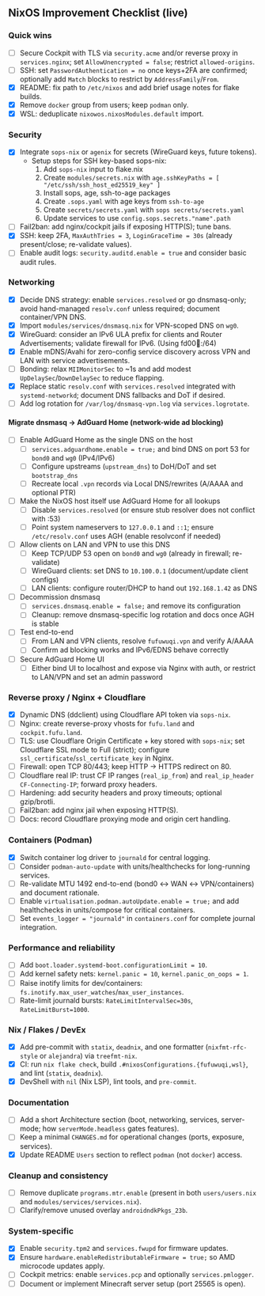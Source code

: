 ## NixOS Improvement Checklist (live)

### Quick wins

- [ ] Secure Cockpit with TLS via `security.acme` and/or reverse proxy in `services.nginx`; set `AllowUnencrypted = false`; restrict `allowed-origins`.
- [ ] SSH: set `PasswordAuthentication = no` once keys+2FA are confirmed; optionally add `Match` blocks to restrict by `AddressFamily`/`From`.
- [x] README: fix path to `/etc/nixos` and add brief usage notes for flake builds.
- [x] Remove `docker` group from users; keep `podman` only.
- [x] WSL: deduplicate `nixowos.nixosModules.default` import.

### Security

- [x] Integrate `sops-nix` or `agenix` for secrets (WireGuard keys, future tokens).
  - Setup steps for SSH key-based sops-nix:
    1. Add `sops-nix` input to flake.nix
    2. Create `modules/secrets.nix` with `age.sshKeyPaths = [ "/etc/ssh/ssh_host_ed25519_key" ]`
    3. Install sops, age, ssh-to-age packages
    4. Create `.sops.yaml` with age keys from `ssh-to-age`
    5. Create `secrets/secrets.yaml` with `sops secrets/secrets.yaml`
    6. Update services to use `config.sops.secrets."name".path`
- [ ] Fail2ban: add nginx/cockpit jails if exposing HTTP(S); tune bans.
- [x] SSH: keep 2FA, `MaxAuthTries = 3`, `LoginGraceTime = 30s` (already present/close; re-validate values).
- [ ] Enable audit logs: `security.auditd.enable = true` and consider basic audit rules.

### Networking

- [x] Decide DNS strategy: enable `services.resolved` or go dnsmasq-only; avoid hand-managed `resolv.conf` unless required; document container/VPN DNS.
- [x] Import `modules/services/dnsmasq.nix` for VPN-scoped DNS on `wg0`.
- [x] WireGuard: consider an IPv6 ULA prefix for clients and Router Advertisements; validate firewall for IPv6. (Using fd00:100::/64)
- [x] Enable mDNS/Avahi for zero-config service discovery across VPN and LAN with service advertisements.
- [ ] Bonding: relax `MIIMonitorSec` to ~1s and add modest `UpDelaySec`/`DownDelaySec` to reduce flapping.
- [x] Replace static `resolv.conf` with `services.resolved` integrated with `systemd-networkd`; document DNS fallbacks and DoT if desired.
- [ ] Add log rotation for `/var/log/dnsmasq-vpn.log` via `services.logrotate`.

#### Migrate dnsmasq → AdGuard Home (network-wide ad blocking)

- [ ] Enable AdGuard Home as the single DNS on the host
  - [ ] `services.adguardhome.enable = true;` and bind DNS on port 53 for `bond0` and `wg0` (IPv4/IPv6)
  - [ ] Configure upstreams (`upstream_dns`) to DoH/DoT and set `bootstrap_dns`
  - [ ] Recreate local `.vpn` records via Local DNS/rewrites (A/AAAA and optional PTR)
- [ ] Make the NixOS host itself use AdGuard Home for all lookups
  - [ ] Disable `services.resolved` (or ensure stub resolver does not conflict with :53)
  - [ ] Point system nameservers to `127.0.0.1` and `::1`; ensure `/etc/resolv.conf` uses AGH (enable resolvconf if needed)
- [ ] Allow clients on LAN and VPN to use this DNS
  - [ ] Keep TCP/UDP 53 open on `bond0` and `wg0` (already in firewall; re-validate)
  - [ ] WireGuard clients: set DNS to `10.100.0.1` (document/update client configs)
  - [ ] LAN clients: configure router/DHCP to hand out `192.168.1.42` as DNS
- [ ] Decommission dnsmasq
  - [ ] `services.dnsmasq.enable = false;` and remove its configuration
  - [ ] Cleanup: remove dnsmasq-specific log rotation and docs once AGH is stable
- [ ] Test end-to-end
  - [ ] From LAN and VPN clients, resolve `fufuwuqi.vpn` and verify A/AAAA
  - [ ] Confirm ad blocking works and IPv6/EDNS behave correctly
- [ ] Secure AdGuard Home UI
  - [ ] Either bind UI to localhost and expose via Nginx with auth, or restrict to LAN/VPN and set an admin password

### Reverse proxy / Nginx + Cloudflare

- [x] Dynamic DNS (ddclient) using Cloudflare API token via `sops-nix`.
- [ ] Nginx: create reverse-proxy vhosts for `fufu.land` and `cockpit.fufu.land`.
- [ ] TLS: use Cloudflare Origin Certificate + key stored with `sops-nix`; set Cloudflare SSL mode to Full (strict); configure `ssl_certificate`/`ssl_certificate_key` in Nginx.
- [ ] Firewall: open TCP 80/443; keep HTTP → HTTPS redirect on 80.
- [ ] Cloudflare real IP: trust CF IP ranges (`real_ip_from`) and `real_ip_header CF-Connecting-IP`; forward proxy headers.
- [ ] Hardening: add security headers and proxy timeouts; optional gzip/brotli.
- [ ] Fail2ban: add nginx jail when exposing HTTP(S).
- [ ] Docs: record Cloudflare proxying mode and origin cert handling.

### Containers (Podman)

- [x] Switch container log driver to `journald` for central logging.
- [ ] Consider `podman-auto-update` with units/healthchecks for long-running services.
- [ ] Re-validate MTU 1492 end-to-end (bond0 ↔ WAN ↔ VPN/containers) and document rationale.
- [ ] Enable `virtualisation.podman.autoUpdate.enable = true;` and add healthchecks in units/compose for critical containers.
- [ ] Set `events_logger = "journald"` in `containers.conf` for complete journal integration.

### Performance and reliability

- [ ] Add `boot.loader.systemd-boot.configurationLimit = 10`.
- [ ] Add kernel safety nets: `kernel.panic = 10`, `kernel.panic_on_oops = 1`.
- [ ] Raise inotify limits for dev/containers: `fs.inotify.max_user_watches`/`max_user_instances`.
- [ ] Rate-limit journald bursts: `RateLimitIntervalSec=30s`, `RateLimitBurst=1000`.

### Nix / Flakes / DevEx

- [x] Add pre-commit with `statix`, `deadnix`, and one formatter (`nixfmt-rfc-style` or `alejandra`) via `treefmt-nix`.
- [x] CI: run `nix flake check`, build `.#nixosConfigurations.{fufuwuqi,wsl}`, and lint (`statix`, `deadnix`).
- [x] DevShell with `nil` (Nix LSP), lint tools, and `pre-commit`.

### Documentation

- [ ] Add a short Architecture section (boot, networking, services, server-mode; how `serverMode.headless` gates features).
- [ ] Keep a minimal `CHANGES.md` for operational changes (ports, exposure, services).
- [x] Update README `Users` section to reflect `podman` (not `docker`) access.

### Cleanup and consistency

- [ ] Remove duplicate `programs.mtr.enable` (present in both `users/users.nix` and `modules/services/services.nix`).
- [ ] Clarify/remove unused overlay `androidndkPkgs_23b`.

### System-specific

- [x] Enable `security.tpm2` and `services.fwupd` for firmware updates.
- [x] Ensure `hardware.enableRedistributableFirmware = true;` so AMD microcode updates apply.
- [ ] Cockpit metrics: enable `services.pcp` and optionally `services.pmlogger`.
- [ ] Document or implement Minecraft server setup (port 25565 is open).
